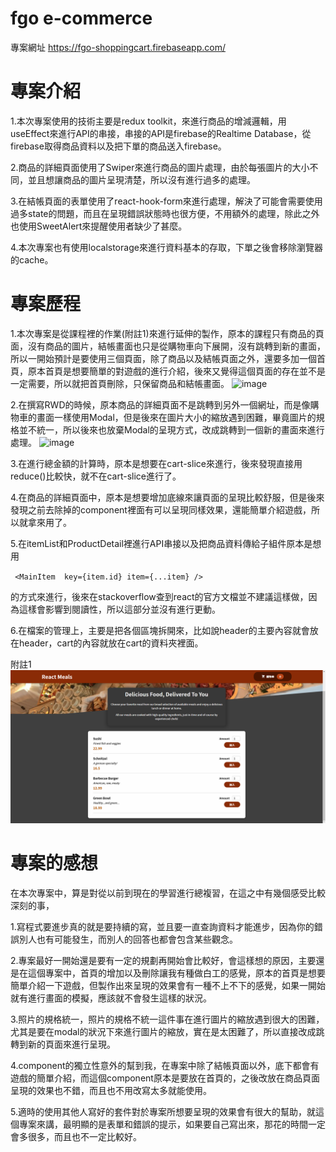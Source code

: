 # fgo e-commerce
專案網址
https://fgo-shoppingcart.firebaseapp.com/

# 專案介紹 

1.本次專案使用的技術主要是redux toolkit，來進行商品的增減邏輯，用useEffect來進行API的串接，串接的API是firebase的Realtime Database，從firebase取得商品資料以及把下單的商品送入firebase。 

2.商品的詳細頁面使用了Swiper來進行商品的圖片處理，由於每張圖片的大小不同，並且想讓商品的圖片呈現清楚，所以沒有進行過多的處理。 

3.在結帳頁面的表單使用了react-hook-form來進行處理，解決了可能會需要使用過多state的問題，而且在呈現錯誤狀態時也很方便，不用額外的處理，除此之外也使用SweetAlert來提醒使用者缺少了甚麼。 

4.本次專案也有使用localstorage來進行資料基本的存取，下單之後會移除瀏覽器的cache。 

# 專案歷程 

1.本次專案是從課程裡的作業(附註1)來進行延伸的製作，原本的課程只有商品的頁面，沒有商品的圖片，結帳畫面也只是從購物車向下展開，沒有跳轉到新的畫面，所以一開始預計是要使用三個頁面，除了商品以及結帳頁面之外，還要多加一個首頁，原本首頁是想要簡單的對遊戲的進行介紹，後來又覺得這個頁面的存在並不是一定需要，所以就把首頁刪除，只保留商品和結帳畫面。 
![image](https://github.com/louis4116/fgo-ecommerce/blob/master/fgohomepage.gif)

2.在撰寫RWD的時候，原本商品的詳細頁面不是跳轉到另外一個網址，而是像購物車的畫面一樣使用Modal，但是後來在圖片大小的縮放遇到困難，畢竟圖片的規格並不統一，所以後來也放棄Modal的呈現方式，改成跳轉到一個新的畫面來進行處理。 
![image](https://github.com/louis4116/fgo-ecommerce/blob/master/fgomodal.gif)

3.在進行總金額的計算時，原本是想要在cart-slice來進行，後來發現直接用reduce()比較快，就不在cart-slice進行了。 

4.在商品的詳細頁面中，原本是想要增加底線來讓頁面的呈現比較舒服，但是後來發現之前去除掉的component裡面有可以呈現同樣效果，還能簡單介紹遊戲，所以就拿來用了。 

5.在itemList和ProductDetail裡進行API串接以及把商品資料傳給子組件原本是想用  

   `` <MainItem  key={item.id} item={...item} />`` 

的方式來進行，後來在stackoverflow查到react的官方文檔並不建議這樣做，因為這樣會影響到閱讀性，所以這部分並沒有進行更動。 

6.在檔案的管理上，主要是把各個區塊拆開來，比如說header的主要內容就會放在header，cart的內容就放在cart的資料夾裡面。 

附註1
![image](https://github.com/louis4116/picuture/blob/main/picture.png)


# 專案的感想 
在本次專案中，算是對從以前到現在的學習進行總複習，在這之中有幾個感受比較深刻的事， 

1.寫程式要進步真的就是要持續的寫，並且要一直查詢資料才能進步，因為你的錯誤別人也有可能發生，而別人的回答也都會包含某些觀念。 

2.專案最好一開始還是要有一定的規劃再開始會比較好，會這樣想的原因，主要還是在這個專案中，首頁的增加以及刪除讓我有種做白工的感覺，原本的首頁是想要簡單介紹一下遊戲，但製作出來呈現的效果會有一種不上不下的感覺，如果一開始就有進行畫面的模擬，應該就不會發生這樣的狀況。 

3.照片的規格統一，照片的規格不統一這件事在進行圖片的縮放遇到很大的困難，尤其是要在modal的狀況下來進行圖片的縮放，實在是太困難了，所以直接改成跳轉到新的頁面來進行呈現。 

4.component的獨立性意外的幫到我，在專案中除了結帳頁面以外，底下都會有遊戲的簡單介紹，而這個component原本是要放在首頁的，之後改放在商品頁面呈現的效果也不錯，而且也不用改寫太多就能使用。 

5.適時的使用其他人寫好的套件對於專案所想要呈現的效果會有很大的幫助，就這個專案來講，最明顯的是表單和錯誤的提示，如果要自己寫出來，那花的時間一定會多很多，而且也不一定比較好。
